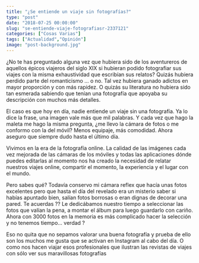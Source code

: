 ```yaml
---
title: "¿Se entiende un viaje sin fotografías?"
type: "post"
date: "2018-07-25 00:00:00"
slug: "se-entiende-viaje-fotografiasr-2337121"
categories: ["Cosas Varias"]
tags: ["Actualidad","Opinión"]
image: "post-background.jpg"
---
```


   
  
¿No te has preguntado alguna vez que hubiera sido de los aventureros de aquellos épicos viajeros del siglo XIX si hubieran podido fotografiar sus viajes con la misma exhaustividad que escribían sus relatos? Quizás hubiera perdido parte del romanticismo ... o no. Tal vez hubiera ganado adictos en mayor proporción y con más rapidez. O quizás su literatura no hubiera sido tan esmerada sabiendo que tenían una fotografía que apoyaba su descripción con muchos más detalles.  
  
El caso es que hoy en día, nadie entiende un viaje sin una fotografía. Ya lo dice la frase, una imagen vale más que mil palabras. Y cada vez que hago la maleta me hago la misma pregunta, ¿me llevo la cámara de fotos o me conformo con la del móvil? Menos equipaje, más comodidad. Ahora aseguro que siempre dudo hasta el último día.  
  
Vivimos en la era de la fotografía online. La calidad de las imágenes cada vez mejorada de las cámaras de los móviles y todas las aplicaciones dónde puedes editarlas al momento nos ha creado la necesidad de relatar nuestros viajes online, compartir el momento, la experiencia y el lugar con el mundo.  
  
Pero sabes qué? Todavía conservo mi cámara reflex que hacía unas fotos excelentes pero que hasta el día del revelado era un misterio saber si habías apuntado bien, salían fotos borrosas o eran dignas de decorar una pared. Te acuerdas ?? Le dedicábamos nuestro tiempo a seleccionar las fotos que valían la pena, a montar el álbum para luego guardarlo con cariño. Ahora con 3000 fotos en la memoria es más complicado hacer la selección y no tenemos tiempo... verdad ?  
  
Eso no quita que no sepamos valorar una buena fotografía y prueba de ello son los muchos me gusta que se activan en Instagram al cabo del día. O como nos hacen viajar esos profesionales que ilustran las revistas de viajes con sólo ver sus maravillosas fotografías